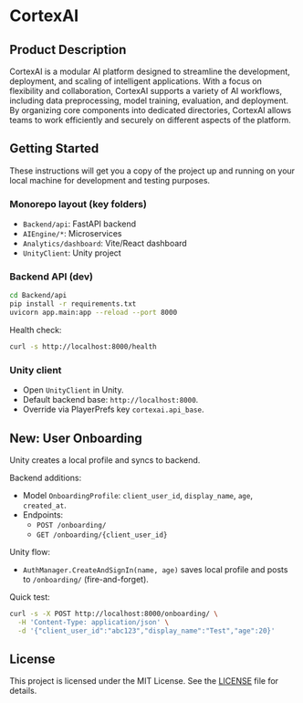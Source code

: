 # CortexAI

## Product Description

CortexAI is a modular AI platform designed to streamline the development, deployment, and scaling of intelligent applications. With a focus on flexibility and collaboration, CortexAI supports a variety of AI workflows, including data preprocessing, model training, evaluation, and deployment. By organizing core components into dedicated directories, CortexAI allows teams to work efficiently and securely on different aspects of the platform.

## Getting Started

These instructions will get you a copy of the project up and running on your local machine for development and testing purposes.

### Monorepo layout (key folders)
- `Backend/api`: FastAPI backend
- `AIEngine/*`: Microservices
- `Analytics/dashboard`: Vite/React dashboard
- `UnityClient`: Unity project

### Backend API (dev)
```bash
cd Backend/api
pip install -r requirements.txt
uvicorn app.main:app --reload --port 8000
```

Health check:
```bash
curl -s http://localhost:8000/health
```

### Unity client
- Open `UnityClient` in Unity.
- Default backend base: `http://localhost:8000`.
- Override via PlayerPrefs key `cortexai.api_base`.

## New: User Onboarding

Unity creates a local profile and syncs to backend.

Backend additions:
- Model `OnboardingProfile`: `client_user_id`, `display_name`, `age`, `created_at`.
- Endpoints:
  - `POST /onboarding/`
  - `GET /onboarding/{client_user_id}`

Unity flow:
- `AuthManager.CreateAndSignIn(name, age)` saves local profile and posts to `/onboarding/` (fire-and-forget).

Quick test:
```bash
curl -s -X POST http://localhost:8000/onboarding/ \
  -H 'Content-Type: application/json' \
  -d '{"client_user_id":"abc123","display_name":"Test","age":20}'
```

## License

This project is licensed under the MIT License. See the [LICENSE](LICENSE) file for details.
